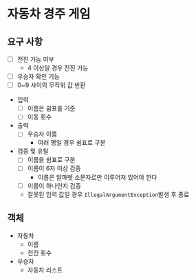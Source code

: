 # 자동차 경주 게임
## 요구 사항
* [ ] 전진 가능 여부
  * 4 이상일 경우 전진 가능
* [ ] 우승자 확인 기능
* [ ] 0~9 사이의 무작위 값 반환
* 입력
  * [ ] 이름은 쉼표를 기준
  * [ ] 이동 횟수
* 출력
  * [ ] 우승자 이름
    * 여러 명일 경우 쉼표로 구분
* 검증 및 유틸
  * [ ] 이름을 쉼표로 구분
  * [ ] 이름이 6자 이상 검증
    * 이름은 알파벳 소문자로만 이루어져 있어야 한다
  * [ ] 이름이 하나인지 검증
  * 잘못된 입력 값일 경우 ```IllegalArgumentException```발생 후 종료

## 객체
* 자동차
  * 이름
  * 전진 횟수
* 우승자
  * 자동차 리스트